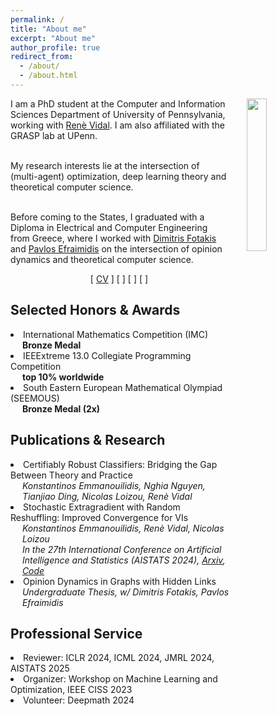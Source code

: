 ```yaml
---
permalink: /
title: "About me"
excerpt: "About me"
author_profile: true
redirect_from: 
  - /about/
  - /about.html
---
```

<p><img src="../images/bio1.jpg" width="25%" style="margin-left: 30px; float:right; margin-bottom: 10px;">
<span>
I am a PhD student at the Computer and Information Sciences Department of University of Pennsylvania, working with <a href="http://vision.jhu.edu/rvidal.html">Renè Vidal</a>. I am also affiliated with the GRASP lab at UPenn. 
<br>
<br>

My research interests lie at the intersection of (multi-agent) optimization, deep learning theory and theoretical computer science.
<br>
<br>

Before coming to the States, I graduated with a Diploma in Electrical and Computer Engineering from Greece, where I worked with <a href="http://www.softlab.ntua.gr/~fotakis/">Dimitris Fotakis</a> and <a href="https://euclid.ee.duth.gr/">Pavlos Efraimidis</a> on the intersection of opinion dynamics and theoretical computer science. 
</span>
</p>
<div style="text-align: center; margin-right: 10%">
  [ <a href="/_pages/Resume_Emmanouilidis_Konstantinos.pdf">CV</a> ]   
  [ <a href="mailto:emmanouilidis.kons@gmail.com"><i class="fas fa-envelope"></i></a> ]  
  [ <a href="http://www.linkedin.com/in/emmanouilidisk/"><i class="fab fa-linkedin"></i></a> ]   
  [ <a href="https://github.com/emmanouilidisk"><i class="fab fa-github"></i></a> ]  
</div>
<!-- <h2>Research!</h2>
I am deeply passionate about understanding how AI really works at a foundational level. My research focuses on building the theoretical foundations that shape today’s learning systems, using a blend of algorithmic ideas and optimization techniques. I believe that only with a solid understanding and a strong scientific framework can we ensure the safe, reliable, and impactful integration of AI into our everyday lives.   
I am, also, fascinated by the dynamics in multi-agent environments, where (AI) agents interact and make decisions based on their individual goals and incentives. In such complex environments, I enjoy merging game theory with optimization to orchestrate meaningful interactions between agents, ensuring that the whole system functions effectively. 
If you are interested in any of the above ideas, feel free to send me an <a href="mailto:emmanouilidis.kons@gmail.com">email</a>!  
-->

<h2>Selected Honors & Awards</h2>  
<li>International Mathematics Competition (IMC)  
  <br> <span style="position: relative; left: +1.35em;"><b>Bronze Medal</b></span> 
</li>
<li>IEEExtreme 13.0 Collegiate Programming Competition 
  <br> <span style="position: relative; left: +1.35em;"><b>top 10% worldwide</b></span>
</li> 
<li>South Eastern European Mathematical Olympiad (SEEMOUS) 
<br> <span style="position: relative; left: +1.35em;"><b>Bronze Medal (2x) </b></span>
</li> 

<h2>Publications &amp; Research</h2>
<!-- <li>Robustifying Deep Networks through LLMs and Semantic Information (<i>under preparation</i>)
<li> Relaxed Coherence Condition for Minimization Problems (<i>under preparation</i>)
<li> Optimistic Extragradient Method with Random Reshuffling: Faster Convergence in Variational Inequalities (<i>under preparation</i>)

</li>
-->
<li>Certifiably Robust Classifiers: Bridging the Gap Between Theory and Practice
  <br> <span style="position: relative; left: +1.35em;"><i>Konstantinos Emmanouilidis, Nghia Nguyen, Tianjiao Ding, Nicolas Loizou, Renè Vidal</i>
  <br> <i> </i>
<li>Stochastic Extragradient with Random Reshuffling: Improved Convergence for VIs
  <br> <span style="position: relative; left: +1.35em;"><i>Konstantinos Emmanouilidis, Renè Vidal, Nicolas Loizou</i>
  <br> <i>In the 27th International Conference on Artificial Intelligence and Statistics (AISTATS 2024), <a href="https://arxiv.org/abs/2403.07148"> Arxiv</a>, <a href="https://github.com/emmanouilidisk/Stochastic-ExtraGradient-with-Random-Reshuffling"> Code </a></i>
<li>Opinion Dynamics in Graphs with Hidden Links
  <br> <span style="position: relative; left: +1.35em;"><i>Undergraduate Thesis, w/ Dimitris Fotakis, Pavlos Efraimidis</i></span>
</li> 

<h2>Professional Service</h2>
<li>Reviewer: ICLR 2024, ICML 2024, JMRL 2024, AISTATS 2025
<li>Organizer: Workshop on Machine Learning and Optimization, IEEE CISS 2023
<li>Volunteer: Deepmath 2024
</li> 

